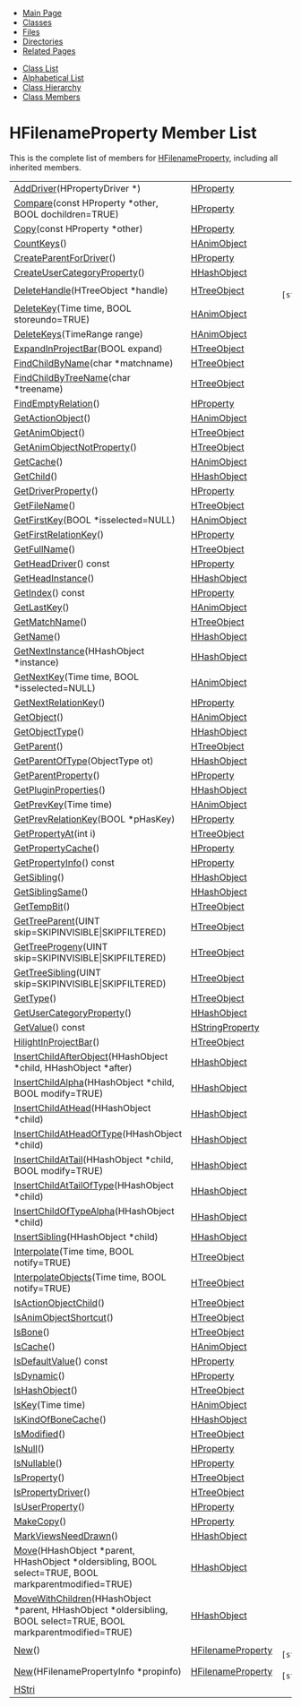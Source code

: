 <div class="tabs">

- [Main Page](index.md)
- <span id="current">[Classes](annotated.md)</span>
- [Files](files.md)
- [Directories](dirs.md)
- [Related Pages](pages.md)

</div>

<div class="tabs">

- [Class List](annotated.md)
- [Alphabetical List](classes.md)
- [Class Hierarchy](hierarchy.md)
- [Class Members](functions.md)

</div>

# HFilenameProperty Member List

This is the complete list of members for <a href="classHFilenameProperty.md" class="el">HFilenameProperty</a>, including all inherited members.

|  |  |  |
|----|----|----|
| <a href="classHProperty.md#f1514556df549f59e560e1fa611655ec" class="el">AddDriver</a>(HPropertyDriver \*) | <a href="classHProperty.md" class="el">HProperty</a> |  |
| <a href="classHProperty.md#89cffb72b400d2f75659533e612c429b" class="el">Compare</a>(const HProperty \*other, BOOL dochildren=TRUE) | <a href="classHProperty.md" class="el">HProperty</a> |  |
| <a href="classHProperty.md#9e0b1cdfd2c81ce9be03bd72369e3fcd" class="el">Copy</a>(const HProperty \*other) | <a href="classHProperty.md" class="el">HProperty</a> |  |
| <a href="classHAnimObject.md#668ef951fe37165d284b57859a5a9ade" class="el">CountKeys</a>() | <a href="classHAnimObject.md" class="el">HAnimObject</a> |  |
| <a href="classHProperty.md#a8dbb7c29be5adc51f16fbf12d7c9064" class="el">CreateParentForDriver</a>() | <a href="classHProperty.md" class="el">HProperty</a> |  |
| <a href="classHHashObject.md#9aa03709064628d1993ac2d7194d83cf" class="el">CreateUserCategoryProperty</a>() | <a href="classHHashObject.md" class="el">HHashObject</a> |  |
| <a href="classHTreeObject.md#68a56f970bf31e136b0855e2de4ac987" class="el">DeleteHandle</a>(HTreeObject \*handle) | <a href="classHTreeObject.md" class="el">HTreeObject</a> | ` [static]` |
| <a href="classHAnimObject.md#7bfea42385b70e86e14242d01506fd65" class="el">DeleteKey</a>(Time time, BOOL storeundo=TRUE) | <a href="classHAnimObject.md" class="el">HAnimObject</a> |  |
| <a href="classHAnimObject.md#ffd2c64958c237628fc3c8d613636eaf" class="el">DeleteKeys</a>(TimeRange range) | <a href="classHAnimObject.md" class="el">HAnimObject</a> |  |
| <a href="classHTreeObject.md#b185755bbb59d784cfb72664b3e478a7" class="el">ExpandInProjectBar</a>(BOOL expand) | <a href="classHTreeObject.md" class="el">HTreeObject</a> |  |
| <a href="classHTreeObject.md#ab3ce178e828b1b54051bd4f219e271a" class="el">FindChildByName</a>(char \*matchname) | <a href="classHTreeObject.md" class="el">HTreeObject</a> |  |
| <a href="classHTreeObject.md#3b0b70f3e9001b04fcec593ca1a22420" class="el">FindChildByTreeName</a>(char \*treename) | <a href="classHTreeObject.md" class="el">HTreeObject</a> |  |
| <a href="classHProperty.md#ece23aff44071265008947a1a4d11e56" class="el">FindEmptyRelation</a>() | <a href="classHProperty.md" class="el">HProperty</a> |  |
| <a href="classHAnimObject.md#7f4814e03bdbe2508c6ed4160fb55d7d" class="el">GetActionObject</a>() | <a href="classHAnimObject.md" class="el">HAnimObject</a> |  |
| <a href="classHTreeObject.md#3d44b30ac7fcf929e97c61fa6970c5f1" class="el">GetAnimObject</a>() | <a href="classHTreeObject.md" class="el">HTreeObject</a> |  |
| <a href="classHTreeObject.md#5433fa82f429c17bcc63866680b58754" class="el">GetAnimObjectNotProperty</a>() | <a href="classHTreeObject.md" class="el">HTreeObject</a> |  |
| <a href="classHAnimObject.md#7c3338fc6e08706ddad054b1525ab709" class="el">GetCache</a>() | <a href="classHAnimObject.md" class="el">HAnimObject</a> |  |
| <a href="classHHashObject.md#3da8b1d86f721bfb3262ab8f42d0b7e9" class="el">GetChild</a>() | <a href="classHHashObject.md" class="el">HHashObject</a> |  |
| <a href="classHProperty.md#361bdbb10b12db23b670784af8950de4" class="el">GetDriverProperty</a>() | <a href="classHProperty.md" class="el">HProperty</a> |  |
| <a href="classHTreeObject.md#441760acf64ee395f3bf55dea6470fc6" class="el">GetFileName</a>() | <a href="classHTreeObject.md" class="el">HTreeObject</a> |  |
| <a href="classHAnimObject.md#eb35d3d43f0898362662c5e86e43e3fb" class="el">GetFirstKey</a>(BOOL \*isselected=NULL) | <a href="classHAnimObject.md" class="el">HAnimObject</a> |  |
| <a href="classHProperty.md#0e9cd12ca2642b6ec64f88bf1848d150" class="el">GetFirstRelationKey</a>() | <a href="classHProperty.md" class="el">HProperty</a> |  |
| <a href="classHTreeObject.md#c2d927d82e5a3a64640c06443f40bf73" class="el">GetFullName</a>() | <a href="classHTreeObject.md" class="el">HTreeObject</a> |  |
| <a href="classHProperty.md#aafeb5ae520b32c14d80d1faa2b37f46" class="el">GetHeadDriver</a>() const | <a href="classHProperty.md" class="el">HProperty</a> |  |
| <a href="classHHashObject.md#5616a8d6197ea5f43bfb5cbf3f9b8f5e" class="el">GetHeadInstance</a>() | <a href="classHHashObject.md" class="el">HHashObject</a> |  |
| <a href="classHProperty.md#98afe20a55c27565ee7f70859b43234b" class="el">GetIndex</a>() const | <a href="classHProperty.md" class="el">HProperty</a> |  |
| <a href="classHAnimObject.md#0379dcc491904356edfc1e090ba496f8" class="el">GetLastKey</a>() | <a href="classHAnimObject.md" class="el">HAnimObject</a> |  |
| <a href="classHTreeObject.md#393dff0d5bf352fbad6c3552387bca4a" class="el">GetMatchName</a>() | <a href="classHTreeObject.md" class="el">HTreeObject</a> |  |
| <a href="classHHashObject.md#d85b49d73e45d0431b18e5a61c7e6f3f" class="el">GetName</a>() | <a href="classHHashObject.md" class="el">HHashObject</a> |  |
| <a href="classHHashObject.md#e63536d1fd80fc0931ab7aa73d18d8c1" class="el">GetNextInstance</a>(HHashObject \*instance) | <a href="classHHashObject.md" class="el">HHashObject</a> |  |
| <a href="classHAnimObject.md#e5c702148c17c9eff98f82ef6e271b35" class="el">GetNextKey</a>(Time time, BOOL \*isselected=NULL) | <a href="classHAnimObject.md" class="el">HAnimObject</a> |  |
| <a href="classHProperty.md#94b83658b5d0ebbc9ea3c5e71760973f" class="el">GetNextRelationKey</a>() | <a href="classHProperty.md" class="el">HProperty</a> |  |
| <a href="classHAnimObject.md#df6befb16a611cdfcd5dadd41ce3d4cc" class="el">GetObject</a>() | <a href="classHAnimObject.md" class="el">HAnimObject</a> |  |
| <a href="classHHashObject.md#effdee082fe387ec5dd54c03a2e22ed0" class="el">GetObjectType</a>() | <a href="classHHashObject.md" class="el">HHashObject</a> |  |
| <a href="classHTreeObject.md#aea074b20b6f6571959609e921d58de5" class="el">GetParent</a>() | <a href="classHTreeObject.md" class="el">HTreeObject</a> |  |
| <a href="classHHashObject.md#7cc7a014d4e2a101c1982a2f1b027cfe" class="el">GetParentOfType</a>(ObjectType ot) | <a href="classHHashObject.md" class="el">HHashObject</a> |  |
| <a href="classHProperty.md#0e4ab7cefeb8e99025b6059ce810b503" class="el">GetParentProperty</a>() | <a href="classHProperty.md" class="el">HProperty</a> |  |
| <a href="classHHashObject.md#29e1059084f6ff925a74d86aeb9e3754" class="el">GetPluginProperties</a>() | <a href="classHHashObject.md" class="el">HHashObject</a> |  |
| <a href="classHAnimObject.md#d57ca6818a68df5c0dd17e909385aeaa" class="el">GetPrevKey</a>(Time time) | <a href="classHAnimObject.md" class="el">HAnimObject</a> |  |
| <a href="classHProperty.md#5a776390a6476e5c4a18f470b04b2a73" class="el">GetPrevRelationKey</a>(BOOL \*pHasKey) | <a href="classHProperty.md" class="el">HProperty</a> |  |
| <a href="classHTreeObject.md#bb221cb3dea0d7da15bab04f12e0af7a" class="el">GetPropertyAt</a>(int i) | <a href="classHTreeObject.md" class="el">HTreeObject</a> |  |
| <a href="classHProperty.md#006335268b1cff30a7b483d3e88bec45" class="el">GetPropertyCache</a>() | <a href="classHProperty.md" class="el">HProperty</a> |  |
| <a href="classHProperty.md#a167263e48531bb247a0dfe151f06374" class="el">GetPropertyInfo</a>() const | <a href="classHProperty.md" class="el">HProperty</a> |  |
| <a href="classHHashObject.md#d6ea8ca9057dc82025912c710057fe09" class="el">GetSibling</a>() | <a href="classHHashObject.md" class="el">HHashObject</a> |  |
| <a href="classHHashObject.md#5788d8ba32b9eb644c937edf2c937409" class="el">GetSiblingSame</a>() | <a href="classHHashObject.md" class="el">HHashObject</a> |  |
| <a href="classHTreeObject.md#640699e574b6d3910dd388eebe21e6ec" class="el">GetTempBit</a>() | <a href="classHTreeObject.md" class="el">HTreeObject</a> |  |
| <a href="classHTreeObject.md#a9f532f72ce29f8555daa2c26ce32e49" class="el">GetTreeParent</a>(UINT skip=SKIPINVISIBLE\|SKIPFILTERED) | <a href="classHTreeObject.md" class="el">HTreeObject</a> |  |
| <a href="classHTreeObject.md#ddeb98d5cf1bdde9d31e8d13774619dd" class="el">GetTreeProgeny</a>(UINT skip=SKIPINVISIBLE\|SKIPFILTERED) | <a href="classHTreeObject.md" class="el">HTreeObject</a> |  |
| <a href="classHTreeObject.md#afae92abc783f082ab8db3fc5fc172b5" class="el">GetTreeSibling</a>(UINT skip=SKIPINVISIBLE\|SKIPFILTERED) | <a href="classHTreeObject.md" class="el">HTreeObject</a> |  |
| <a href="classHTreeObject.md#97bbe45df6b2b139c951f179d5dc83b8" class="el">GetType</a>() | <a href="classHTreeObject.md" class="el">HTreeObject</a> |  |
| <a href="classHHashObject.md#9dd87d4e3e2d7a3ba397c36320e04627" class="el">GetUserCategoryProperty</a>() | <a href="classHHashObject.md" class="el">HHashObject</a> |  |
| <a href="classHStringProperty.md#327efd5d9ea06c9066f84f20ca5ae0fe" class="el">GetValue</a>() const | <a href="classHStringProperty.md" class="el">HStringProperty</a> |  |
| <a href="classHTreeObject.md#63e69ca9db004742fc04acf44c36853e" class="el">HilightInProjectBar</a>() | <a href="classHTreeObject.md" class="el">HTreeObject</a> |  |
| <a href="classHHashObject.md#a42ade8055e415435caf3aa5b308373b" class="el">InsertChildAfterObject</a>(HHashObject \*child, HHashObject \*after) | <a href="classHHashObject.md" class="el">HHashObject</a> |  |
| <a href="classHHashObject.md#06f1f72c7b32b64359b27695aa63a301" class="el">InsertChildAlpha</a>(HHashObject \*child, BOOL modify=TRUE) | <a href="classHHashObject.md" class="el">HHashObject</a> |  |
| <a href="classHHashObject.md#47582aa91076a78c11195600c5e7b695" class="el">InsertChildAtHead</a>(HHashObject \*child) | <a href="classHHashObject.md" class="el">HHashObject</a> |  |
| <a href="classHHashObject.md#79d9f3da581d6ce06860fb2929ed2c91" class="el">InsertChildAtHeadOfType</a>(HHashObject \*child) | <a href="classHHashObject.md" class="el">HHashObject</a> |  |
| <a href="classHHashObject.md#f2d2000e6260ea8ab06a3f02a584bedc" class="el">InsertChildAtTail</a>(HHashObject \*child, BOOL modify=TRUE) | <a href="classHHashObject.md" class="el">HHashObject</a> |  |
| <a href="classHHashObject.md#f35eb4f169883fe9880e3f067175f067" class="el">InsertChildAtTailOfType</a>(HHashObject \*child) | <a href="classHHashObject.md" class="el">HHashObject</a> |  |
| <a href="classHHashObject.md#ba2b2332d726c87d6c2c39ac21123a71" class="el">InsertChildOfTypeAlpha</a>(HHashObject \*child) | <a href="classHHashObject.md" class="el">HHashObject</a> |  |
| <a href="classHHashObject.md#20d5f0165a9679a8d9c3c01d38fbadb6" class="el">InsertSibling</a>(HHashObject \*child) | <a href="classHHashObject.md" class="el">HHashObject</a> |  |
| <a href="classHTreeObject.md#b22bd4e7d4ee16faac11bd67d2b832c2" class="el">Interpolate</a>(Time time, BOOL notify=TRUE) | <a href="classHTreeObject.md" class="el">HTreeObject</a> |  |
| <a href="classHTreeObject.md#0dc17c1e3538a6c838d2a8f32b6b5424" class="el">InterpolateObjects</a>(Time time, BOOL notify=TRUE) | <a href="classHTreeObject.md" class="el">HTreeObject</a> |  |
| <a href="classHTreeObject.md#0e3e0bf6de9458606f173f745f3eb976" class="el">IsActionObjectChild</a>() | <a href="classHTreeObject.md" class="el">HTreeObject</a> |  |
| <a href="classHTreeObject.md#f747ef35d50e7ed68029953a77a0cf07" class="el">IsAnimObjectShortcut</a>() | <a href="classHTreeObject.md" class="el">HTreeObject</a> |  |
| <a href="classHTreeObject.md#5f4a9157eae9a56e90bf06cac20a7f54" class="el">IsBone</a>() | <a href="classHTreeObject.md" class="el">HTreeObject</a> |  |
| <a href="classHAnimObject.md#9016643866e5d93362934fdb288d911a" class="el">IsCache</a>() | <a href="classHAnimObject.md" class="el">HAnimObject</a> |  |
| <a href="classHProperty.md#aa7830eb0ae25a6605210b5545b2c5be" class="el">IsDefaultValue</a>() const | <a href="classHProperty.md" class="el">HProperty</a> |  |
| <a href="classHProperty.md#347f1de0b06c6c220a0f05cfb800d4ed" class="el">IsDynamic</a>() | <a href="classHProperty.md" class="el">HProperty</a> |  |
| <a href="classHTreeObject.md#3cc50d1bfcedd6d4c7e0ca9d222acc3c" class="el">IsHashObject</a>() | <a href="classHTreeObject.md" class="el">HTreeObject</a> |  |
| <a href="classHAnimObject.md#5053985d57baafc4d758f97990c134d6" class="el">IsKey</a>(Time time) | <a href="classHAnimObject.md" class="el">HAnimObject</a> |  |
| <a href="classHHashObject.md#10cdf81d35cde6c49e8a699b74aa5482" class="el">IsKindOfBoneCache</a>() | <a href="classHHashObject.md" class="el">HHashObject</a> |  |
| <a href="classHTreeObject.md#97be359c26ddf9186be271cb8a6a64d2" class="el">IsModified</a>() | <a href="classHTreeObject.md" class="el">HTreeObject</a> |  |
| <a href="classHProperty.md#bbdda942caac43d3abb79c31ec881793" class="el">IsNull</a>() | <a href="classHProperty.md" class="el">HProperty</a> |  |
| <a href="classHProperty.md#39be410879dc697502dc708221a16544" class="el">IsNullable</a>() | <a href="classHProperty.md" class="el">HProperty</a> |  |
| <a href="classHTreeObject.md#9af60cb77396d656df470cd8478a31f6" class="el">IsProperty</a>() | <a href="classHTreeObject.md" class="el">HTreeObject</a> |  |
| <a href="classHTreeObject.md#21cc949c5910d5dff9080d5eb6990b17" class="el">IsPropertyDriver</a>() | <a href="classHTreeObject.md" class="el">HTreeObject</a> |  |
| <a href="classHProperty.md#d441229b35627850670c2a4c538689a6" class="el">IsUserProperty</a>() | <a href="classHProperty.md" class="el">HProperty</a> |  |
| <a href="classHProperty.md#f05155d66a18c82acfa7d871654a2cb2" class="el">MakeCopy</a>() | <a href="classHProperty.md" class="el">HProperty</a> |  |
| <a href="classHHashObject.md#51734f01ad2f7170df53482a2c27fbce" class="el">MarkViewsNeedDrawn</a>() | <a href="classHHashObject.md" class="el">HHashObject</a> |  |
| <a href="classHHashObject.md#a3ac19480844c50f1325365d248712da" class="el">Move</a>(HHashObject \*parent, HHashObject \*oldersibling, BOOL select=TRUE, BOOL markparentmodified=TRUE) | <a href="classHHashObject.md" class="el">HHashObject</a> |  |
| <a href="classHHashObject.md#38b5d23f7de2c1a7071ae9c13d6008c5" class="el">MoveWithChildren</a>(HHashObject \*parent, HHashObject \*oldersibling, BOOL select=TRUE, BOOL markparentmodified=TRUE) | <a href="classHHashObject.md" class="el">HHashObject</a> |  |
| <a href="classHFilenameProperty.md#3d9cbd41ce5e98d53ee169d9547259d7" class="el">New</a>() | <a href="classHFilenameProperty.md" class="el">HFilenameProperty</a> | ` [static]` |
| <a href="classHFilenameProperty.md#1425c3544c994167d6ad5ee9a7c1ebe9" class="el">New</a>(HFilenamePropertyInfo \*propinfo) | <a href="classHFilenameProperty.md" class="el">HFilenameProperty</a> | ` [static]` |
| <a href="classHStringProperty.md#4aaa3d82b75b037165477473aac5f0cf" class="el">HStri
